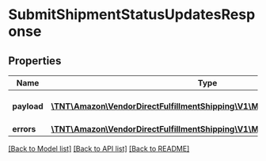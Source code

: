 # SubmitShipmentStatusUpdatesResponse

## Properties
Name | Type | Description | Notes
------------ | ------------- | ------------- | -------------
**payload** | [**\TNT\Amazon\VendorDirectFulfillmentShipping\V1\Model\TransactionReference**](TransactionReference.md) | The response payload for the submitShipmentStatusUpdates operation. | [optional] 
**errors** | [**\TNT\Amazon\VendorDirectFulfillmentShipping\V1\Model\ErrorList**](ErrorList.md) |  | [optional] 

[[Back to Model list]](../README.md#documentation-for-models) [[Back to API list]](../README.md#documentation-for-api-endpoints) [[Back to README]](../README.md)


